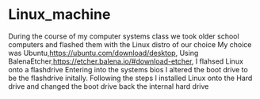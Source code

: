 # Linux_machine
During the course of my computer systems class we took older school computers and flashed them with the Linux distro of our choice
My choice was Ubuntu,https://ubuntu.com/download/desktop,
Using BalenaEtcher,https://etcher.balena.io/#download-etcher, I flahsed Linux onto a flashdrive 
Entering into the systems bios I altered the boot drive to be the flashdrive initally. 
Following the steps I installed Linux onto the Hard drive and changed the boot drive back the internal hard drive
